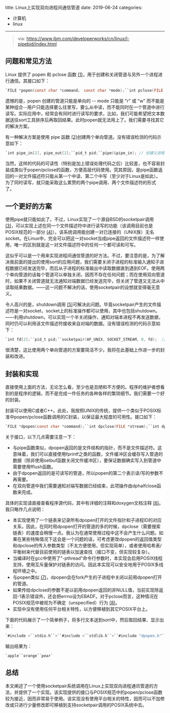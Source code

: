 title: Linux上实现双向进程间通信管道
date: 2019-06-24
categories:
- 计算机
- linux




---

> via: <https://www.ibm.com/developerworks/cn/linux/l-pipebid/index.html>

## 问题和常见方法

Linux 提供了 popen 和 pclose 函数 [(1)](https://www.ibm.com/developerworks/cn/linux/l-pipebid/index.html#artrelatedtopics)，用于创建和关闭管道与另外一个进程进行通信。其接口如下：

```c
`FILE *popen(const char *command， const char *mode);``int pclose(FILE *stream);`
```

遗憾的是，popen 创建的管道只能是单向的 -- mode 只能是 "r" 或 "w" 而不能是某种组合--用户只能选择要么往里写，要么从中读，而不能同时在一个管道中进行读写。实际应用中，经常会有同时进行读写的要求，比如，我们可能希望把文本数据送往sort工具排序后再取回结果。此时popen就无法用上了。我们需要寻找其它的解决方案。

有一种解决方案是使用 pipe 函数 [(2)](https://www.ibm.com/developerworks/cn/linux/l-pipebid/index.html#artrelatedtopics)创建两个单向管道。没有错误检测的代码示意如下：

```c
`int pipe_in[2], pipe_out[2];``pid_t pid;``pipe(&pipe_in); // 创建父进程中用于读取数据的管道``pipe(&pipe_out);    // 创建父进程中用于写入数据的管道``if ( (pid = fork()) == 0) { // 子进程``    ``close(pipe_in[0]);  // 关闭父进程的读管道的子进程读端``    ``close(pipe_out[1]); // 关闭父进程的写管道的子进程写端``    ``dup2(pipe_in[1], STDOUT_FILENO);    // 复制父进程的读管道到子进程的标准输出``    ``dup2(pipe_out[0], STDIN_FILENO);    // 复制父进程的写管道到子进程的标准输入``    ``close(pipe_in[1]);  // 关闭已复制的读管道``    ``close(pipe_out[0]); // 关闭已复制的写管道``    ``/* 使用exec执行命令 */``} else {    // 父进程``    ``close(pipe_in[1]);  // 关闭读管道的写端``    ``close(pipe_out[0]); // 关闭写管道的读端``    ``/* 现在可向pipe_out[1]中写数据，并从pipe_in[0]中读结果 */``    ``close(pipe_out[1]); // 关闭写管道``    ``/* 读取pipe_in[0]中的剩余数据 */``    ``close(pipe_in[0]);  // 关闭读管道``    ``/* 使用wait系列函数等待子进程退出并取得退出代码 */``}`
```

当然，这样的代码的可读性（特别是加上错误处理代码之后）比较差，也不容易封装成类似于popen/pclose的函数，方便高层代码使用。究其原因，是pipe函数返回的一对文件描述符只能从第一个中读、第二个中写（至少对于Linux是如此）。为了同时读写，就只能采取这么累赘的两个pipe调用、两个文件描述符的形式了。

## 一个更好的方案

使用pipe就只能如此了。不过，Linux实现了一个源自BSD的socketpair调用 [(3)](https://www.ibm.com/developerworks/cn/linux/l-pipebid/index.html#artrelatedtopics)，可以实现上述在同一个文件描述符中进行读写的功能（该调用目前也是POSIX规范的一部分 [(4)](https://www.ibm.com/developerworks/cn/linux/l-pipebid/index.html#artrelatedtopics)）。该系统调用能创建一对已连接的（UNIX族）无名socket。在Linux中，完全可以把这一对socket当成pipe返回的文件描述符一样使用，唯一的区别就是这一对文件描述符中的任何一个都可读和可写。

这似乎可以是一个用来实现进程间通信管道的好方法。不过，要注意的是，为了解决我前面的提出的使用sort的应用问题，我们需要关闭子进程的标准输入通知子进程数据已经发送完毕，而后从子进程的标准输出中读取数据直到遇到EOF。使用两个单向管道的话每个管道可以单独关闭，因而不存在任何问题；而在使用双向管道时，如果不关闭管道就无法通知对端数据已经发送完毕，但关闭了管道又无法从中读取结果数据。——这一问题不解决的话，使用socketpair的设想就变得毫无意义。

令人高兴的是，shutdown调用 [(5)](https://www.ibm.com/developerworks/cn/linux/l-pipebid/index.html#artrelatedtopics)可解决此问题。毕竟socketpair产生的文件描述符是一对socket，socket上的标准操作都可以使用，其中也包括shutdown。——利用shutdown，可以实现一个半关闭操作，通知对端本进程不再发送数据，同时仍可以利用该文件描述符接收来自对端的数据。没有错误检测的代码示意如下：

```c
`int fd[2];``pid_t pid;``socketpair(AF_UNIX, SOCKET_STREAM, 0, fd);  // 创建管道``if ( (pid = fork()) == 0) { // 子进程``    ``close(fd[0]);   // 关闭管道的父进程端``    ``dup2(fd[1], STDOUT_FILENO); // 复制管道的子进程端到标准输出``    ``dup2(fd[1], STDIN_FILENO);  // 复制管道的子进程端到标准输入``    ``close(fd[1]);   // 关闭已复制的读管道``    ``/* 使用exec执行命令 */``} else {    // 父进程``    ``close(fd[1]);   // 关闭管道的子进程端``    ``/* 现在可在fd[0]中读写数据 */``    ``shutdown(fd[0], SHUT_WR);   // 通知对端数据发送完毕``    ``/* 读取剩余数据 */``    ``close(fd[0]);   // 关闭管道``    ``/* 使用wait系列函数等待子进程退出并取得退出代码 */``}`
```

很清楚，这比使用两个单向管道的方案要简洁不少。我将在此基础上作进一步的封装和改进。

## 封装和实现

直接使用上面的方法，无论怎么看，至少也是丑陋和不方便的。程序的维护者想看到的是程序的逻辑，而不是完成一件任务的各种各样的繁琐细节。我们需要一个好的封装。

封装可以使用C或者C++。此处，我按照UNIX的传统，提供一个类似于POSIX标准中popen/pclose函数调用的C封装，以保证最大程度的可用性。接口如下：

```c
`FILE *dpopen(const char *command);``int dpclose(FILE *stream);``int dphalfclose(FILE *stream);`
```

关于接口，以下几点需要注意一下：

- 与pipe函数类似，dpopen返回的是文件结构的指针，而不是文件描述符。这意味着，我们可以直接使用fprintf之类的函数，文件缓冲区会缓存写入管道的数据（除非使用setbuf函数关闭文件缓冲区），要保证数据确实写入到管道中需要使用fflush函数。
- 由于dpopen返回的是可读写的管道，所以popen的第二个表示读/写的参数不再需要。
- 在双向管道中我们需要通知对端写数据已经结束，此项操作由dphalfclose函数来完成。

具体的实现请直接查看程序源代码，其中有详细的注释和doxygen文档注释 [(6)](https://www.ibm.com/developerworks/cn/linux/l-pipebid/index.html#artrelatedtopics)。我只略作几点说明：

- 本实现使用了一个链表来记录所有dpopen打开的文件指针和子进程ID的对应关系，因此，在同时用dpopen打开的管道的多的时候，dpclose（需要搜索链表）的速度会稍慢一点。我认为在通常使用过程中这不会产生什么问题。如果在某些特殊情况下这会是一个问题的话，可考虑更改dpopen的返回值类型和dpclose的传入参数类型（不太方便使用，但实现简单），或者使用哈希表/平衡树来代替目前使用的链表以加速查找（接口不变，但实现较复杂）。
- 当编译时在gcc中使用了"-pthread"命令行参数时，本实现会启用POSIX线程支持，使用互斥量保护对链表的访问。因此本实现可以安全地用于POSIX多线程环境之中。
- 与popen类似 [(7)](https://www.ibm.com/developerworks/cn/linux/l-pipebid/index.html#artrelatedtopics)，dpopen会在fork产生的子进程中关闭以前用dpopen打开的管道。
- 如果传给dpclose的参数不是以前用dpopen返回的非NULL值，当前实现除返回-1表示错误外，还会把errno设为EBADF。对于pclose而言，这种情况在POSIX规范中被视为不确定（unspecified）行为 [(8)](https://www.ibm.com/developerworks/cn/linux/l-pipebid/index.html#artrelatedtopics)。
- 实现中没有使用任何平台相关特性，以方便移植到其它POSIX平台上。

下面的代码展示了一个简单例子，将多行文本送到sort中，然后取回结果、显示出来：

```c
`#include <``stdio.h``>``#include <``stdlib.h``>``#include "dpopen.h"``#define MAXLINE 80``int main()``{``    ``char    line[MAXLINE];``    ``FILE    *fp;``    ``fp = dpopen("sort");``    ``if (fp == NULL) {``        ``perror("dpopen error");``        ``exit(1);``    ``}``    ``fprintf(fp, "orange\n");``    ``fprintf(fp, "apple\n");``    ``fprintf(fp, "pear\n");``    ``if (dphalfclose(fp) < 0) {``        ``perror("dphalfclose error");``        ``exit(1);``    ``}``    ``for (;;) {``        ``if (fgets(line, MAXLINE, fp) == NULL)``            ``break;``        ``fputs(line, stdout);``    ``}``    ``dpclose(fp);``    ``return 0;``}`
```

输出结果为：

```
`apple``orange``pear`
```

## 总结

本文阐述了一个使用socketpair系统调用在Linux上实现双向进程通讯管道的方法，并提供了一个实现。该实现提供的接口与POSIX规范中的popen/pclose函数较为接近，因而非常易于使用。该实现没有使用平台相关的特性，因而可以不加修改或只进行少量修改即可移植到支持socketpair调用的POSIX系统中去。